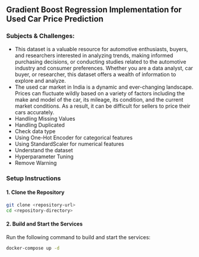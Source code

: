## Gradient Boost Regression Implementation for Used Car Price Prediction


### Subjects & Challenges:
- This dataset is a valuable resource for automotive enthusiasts, buyers, and researchers interested in analyzing trends, making informed purchasing decisions, or conducting studies related to the automotive industry and consumer preferences. Whether you are a data analyst, car buyer, or researcher, this dataset offers a wealth of information to explore and analyze.
- The used car market in India is a dynamic and ever-changing landscape. Prices can fluctuate wildly based on a variety of factors including the make and model of the car, its mileage, its condition, and the current market conditions. As a result, it can be difficult for sellers to price their cars accurately.
- Handling Missing Values
- Handling Duplicated
- Check data type
- Using One-Hot Encoder for categorical features
- Using StandardScaler for numerical features
- Understand the dataset
- Hyperparameter Tuning
- Remove Warning

### Setup Instructions

#### 1. Clone the Repository

```bash
git clone <repository-url>
cd <repository-directory>
```

#### 2. Build and Start the Services

Run the following command to build and start the services:

```bash
docker-compose up -d
```

